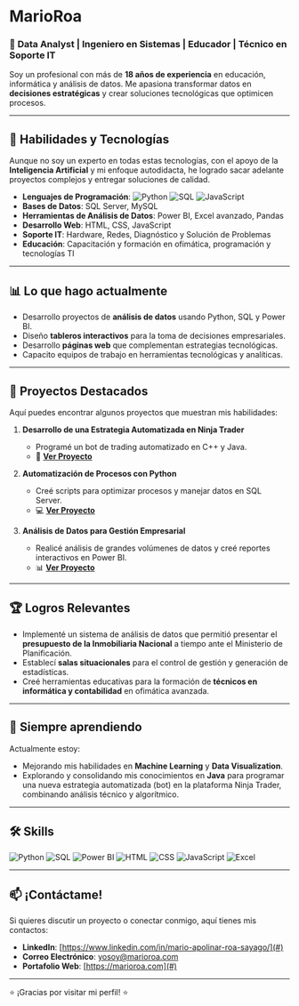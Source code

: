 # MarioRoa
### 🚀 **Data Analyst | Ingeniero en Sistemas | Educador | Técnico en Soporte IT**

Soy un profesional con más de **18 años de experiencia** en educación, informática y análisis de datos. Me apasiona transformar datos en **decisiones estratégicas** y crear soluciones tecnológicas que optimicen procesos.

---

## 🧰 **Habilidades y Tecnologías**
Aunque no soy un experto en todas estas tecnologías, con el apoyo de la **Inteligencia Artificial** y mi enfoque autodidacta, he logrado sacar adelante proyectos complejos y entregar soluciones de calidad.

- **Lenguajes de Programación**: ![Python](https://img.shields.io/badge/Python-3776AB?style=flat&logo=python&logoColor=white) ![SQL](https://img.shields.io/badge/SQL-4479A1?style=flat&logo=MySQL&logoColor=white) ![JavaScript](https://img.shields.io/badge/JavaScript-323330?style=flat&logo=javascript&logoColor=F7DF1E)
- **Bases de Datos**: SQL Server, MySQL
- **Herramientas de Análisis de Datos**: Power BI, Excel avanzado, Pandas
- **Desarrollo Web**: HTML, CSS, JavaScript
- **Soporte IT**: Hardware, Redes, Diagnóstico y Solución de Problemas
- **Educación**: Capacitación y formación en ofimática, programación y tecnologías TI

---

## 📊 **Lo que hago actualmente**
- Desarrollo proyectos de **análisis de datos** usando Python, SQL y Power BI.
- Diseño **tableros interactivos** para la toma de decisiones empresariales.
- Desarrollo **páginas web** que complementan estrategias tecnológicas.
- Capacito equipos de trabajo en herramientas tecnológicas y analíticas.

---

## 🌟 **Proyectos Destacados**
Aquí puedes encontrar algunos proyectos que muestran mis habilidades:

1. **Desarrollo de una Estrategia Automatizada en Ninja Trader**  
   - Programé un bot de trading automatizado en C++ y Java.  
   - 🤖 **[Ver Proyecto](#)**

2. **Automatización de Procesos con Python**  
   - Creé scripts para optimizar procesos y manejar datos en SQL Server.  
   - 💻 **[Ver Proyecto](#)**

3. **Análisis de Datos para Gestión Empresarial**  
   - Realicé análisis de grandes volúmenes de datos y creé reportes interactivos en Power BI.  
   - 📊 **[Ver Proyecto](#)**

---

## 🏆 **Logros Relevantes**
- Implementé un sistema de análisis de datos que permitió presentar el **presupuesto de la Inmobiliaria Nacional** a tiempo ante el Ministerio de Planificación.
- Establecí **salas situacionales** para el control de gestión y generación de estadísticas.
- Creé herramientas educativas para la formación de **técnicos en informática y contabilidad** en ofimática avanzada.

---

## 🌱 **Siempre aprendiendo**
Actualmente estoy:
- Mejorando mis habilidades en **Machine Learning** y **Data Visualization**.
- Explorando y consolidando mis conocimientos en **Java** para programar una nueva estrategia automatizada (bot) en la plataforma Ninja Trader, combinando análisis técnico y algorítmico.

---

## 🛠️ **Skills**
![Python](https://img.shields.io/badge/Python-3776AB?style=for-the-badge&logo=python&logoColor=white)
![SQL](https://img.shields.io/badge/SQL-4479A1?style=for-the-badge&logo=MySQL&logoColor=white)
![Power BI](https://img.shields.io/badge/PowerBI-F2C811?style=for-the-badge&logo=powerbi&logoColor=black)
![HTML](https://img.shields.io/badge/HTML5-E34F26?style=for-the-badge&logo=html5&logoColor=white)
![CSS](https://img.shields.io/badge/CSS3-1572B6?style=for-the-badge&logo=css3&logoColor=white)
![JavaScript](https://img.shields.io/badge/JavaScript-323330?style=for-the-badge&logo=javascript&logoColor=F7DF1E)
![Excel](https://img.shields.io/badge/Microsoft%20Excel-217346?style=for-the-badge&logo=microsoft-excel&logoColor=white)

---

## 📫 **¡Contáctame!**
Si quieres discutir un proyecto o conectar conmigo, aquí tienes mis contactos:

- **LinkedIn**: [https://www.linkedin.com/in/mario-apolinar-roa-sayago/](#)
- **Correo Electrónico**: [yosoy@marioroa.com](mailto:yosoy@marioroa.com)
- **Portafolio Web**: [https://marioroa.com](#)

---

⭐ ¡Gracias por visitar mi perfil! ⭐
